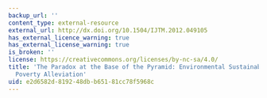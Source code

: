 ```yaml
---
backup_url: ''
content_type: external-resource
external_url: http://dx.doi.org/10.1504/IJTM.2012.049105
has_external_licence_warning: true
has_external_license_warning: true
is_broken: ''
license: https://creativecommons.org/licenses/by-nc-sa/4.0/
title: 'The Paradox at the Base of the Pyramid: Environmental Sustainability and Market-based
  Poverty Alleviation'
uid: e2d6582d-8192-48db-b651-81cc78f5968c
---
```

